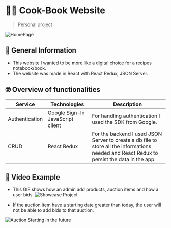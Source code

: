 # 👨‍⚖️ Cook-Book Website
> Personal project

![HomePage](homepage.png)

## 📘 General Information
- This website I wanted to be more like a digital choice for a recipes notebook/book.
- The website was made in React with React Redux, JSON Server.





## 🤓 Overview of functionalities 
| Service                             | Technologies                        | Description             |
| ----------------------------------- | ----------------------------------- | ----------------------- |
| Authentication                      | Google Sign-In JavaScript client    | For handling authentication I used the SDK from Google.   |
| CRUD                                | React Redux                         | For the backend I used JSON Server to create a db file to store all the informations needed and React Redux to persist the data in the app.|



## 👀 Video Example
- This GIF shows how an admin add products, auction items and how a user bids.
![Showcase Project](showcase.gif)

- If the auction item have a starting date greater than today, the user will not be able to add bids to that auction.

![Auction Starting in the future](FutureDate.png)




